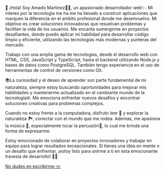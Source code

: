 

👋 ¡Hola! Soy Amado Martínez👨‍💻, un apasionado desarrollador web✨. Mi interes por la tecnología me ha me ha llevado a construir aplicaciones que marquen la diferencia en el ambito profesional donde me desenvuelvo. Mi objetivo es crear soluciones innovadoras que resuelvan problemas y faciliten la vida de los usuarios. Me encanta sumergirme en proyectos desafiantes, donde puedo aplicar mi habilidad para desarrollar código limpio y eficiente, utilizando las tecnologías más modernas y punteras del mercado.

Trabajo con una amplia gama de tecnologías, desde el desarrollo web con HTML, CSS, JavaScript y TypeScript, hasta el backend utilizando Node.js y bases de datos como PostgreSQL. También tengo experiencia en el uso de herramientas de control de versiones como Git.

📚La curiosidad y el deseo de aprender son parte fundamental de mi naturaleza, siempre estoy buscando oportunidades para mejorar mis habilidades y mantenerme actualizado en el cambiante mundo de la tecnología🌐. Me emociona enfrentar nuevos desafíos y encontrar soluciones creativas para problemas complejos.

Cuando no estoy frente a la computadora, disfruto leer 📖 y explorar la naturaleza 🏞️, conectar con el mundo que me rodea. Además, me apasiona la música 🎵, especialmente tocar la percusión🥁, lo cual me brinda una forma de expresarme.

Estoy emocionado de colaborar en proyectos innovadores y trabajar en equipo para lograr resultados excepcionales. Si tienes una idea en mente o un desafío que enfrentar, ¡estoy listo para unirme a ti en esta emocionante travesía de desarrollo! 💪😄

[No dudes en escribirme ✉️](mailto:amr89.dev@gmail.com)


